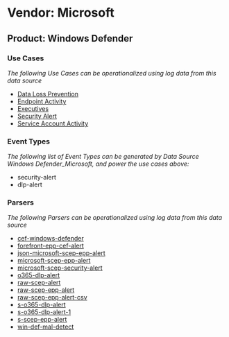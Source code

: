 Vendor: Microsoft
=================
Product: Windows Defender
-------------------------

### Use Cases

_The following Use Cases can be operationalized using log data from this data source_

* [Data Loss Prevention](../UseCases/usecase_data_loss_prevention.md)
* [Endpoint Activity](../UseCases/usecase_endpoint_activity.md)
* [Executives](../UseCases/usecase_executives.md)
* [Security Alert](../UseCases/usecase_security_alert.md)
* [Service Account Activity](../UseCases/usecase_service_account_activity.md)


### Event Types

_The following list of Event Types can be generated by Data Source Windows Defender_Microsoft, and power the use cases above:_

- security-alert
- dlp-alert


### Parsers

_The following Parsers can be operationalized using log data from this data source_

* [cef-windows-defender](../Parsers/parserContent_cef-windows-defender.md)
* [forefront-epp-cef-alert](../Parsers/parserContent_forefront-epp-cef-alert.md)
* [json-microsoft-scep-epp-alert](../Parsers/parserContent_json-microsoft-scep-epp-alert.md)
* [microsoft-scep-epp-alert](../Parsers/parserContent_microsoft-scep-epp-alert.md)
* [microsoft-scep-security-alert](../Parsers/parserContent_microsoft-scep-security-alert.md)
* [o365-dlp-alert](../Parsers/parserContent_o365-dlp-alert.md)
* [raw-scep-alert](../Parsers/parserContent_raw-scep-alert.md)
* [raw-scep-epp-alert](../Parsers/parserContent_raw-scep-epp-alert.md)
* [raw-scep-epp-alert-csv](../Parsers/parserContent_raw-scep-epp-alert-csv.md)
* [s-o365-dlp-alert](../Parsers/parserContent_s-o365-dlp-alert.md)
* [s-o365-dlp-alert-1](../Parsers/parserContent_s-o365-dlp-alert-1.md)
* [s-scep-epp-alert](../Parsers/parserContent_s-scep-epp-alert.md)
* [win-def-mal-detect](../Parsers/parserContent_win-def-mal-detect.md)
